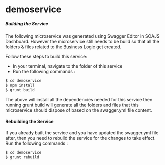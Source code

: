 # demoservice
##### Building the Service
The following microservice was generated using Swagger Editor in SOAJS Dashboard. However the microservice still needs to be build so that all the folders & files related to the Business Logic get created.

Follow these steps to build this service:
 - In your terminal, navigate to the folder of this service
 - Run the following commands :
```sh
$ cd demoservice
$ npm install
$ grunt build
```
The above will install all the dependencies needed for this service then running grunt build will generate all the folders and files that this microservice should dispose of based on the swagger.yml file content.

#### Rebuilding the Service
If you already built the service and you have updated the swagger.yml file after, then you need to rebuild the service for the changes to take effect.
Run the following commands :
```sh
$ cd demoservice
$ grunt rebuild
```